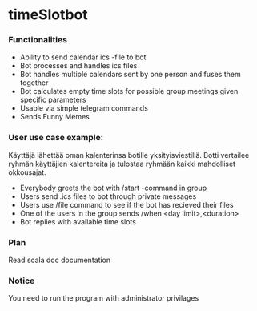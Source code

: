 # timeSlotbot

### Functionalities
- Ability to send calendar ics -file to bot
- Bot processes and handles ics files
- Bot handles multiple calendars sent by one person and fuses them together
- Bot calculates empty time slots for possible group meetings given specific parameters 
- Usable via simple telegram commands
- Sends Funny Memes 


### User use case example:
Käyttäjä lähettää oman kalenterinsa botille yksityisviestillä. Botti vertailee ryhmän käyttäjien kalentereita ja tulostaa ryhmään kaikki mahdolliset okkousajat.

- Everybody greets the bot with /start -command in group
- Users send .ics files to bot through private messages
- Users use /file command to see if the bot has recieved their files
- One of the users in the group sends /when \<day limit>,\<duration>
- Bot replies with available time slots

### Plan
Read scala doc documentation

### Notice
You need to run the program with administrator privilages
